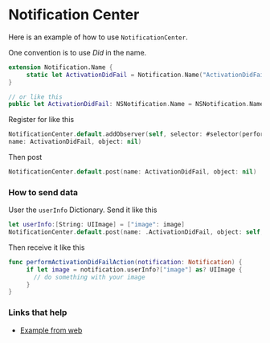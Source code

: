 # Notification Center

Here is an example of how to use `NotificationCenter`. 

One convention is to use _Did_ in the name.

```swift
extension Notification.Name {
     static let ActivationDidFail = Notification.Name("ActivationDidFail")
}

// or like this
public let ActivationDidFail: NSNotification.Name = NSNotification.Name(rawValue: "ActivationDidFail")
```

Register for like this

```swift
NotificationCenter.default.addObserver(self, selector: #selector(performActivationDidFailAction),
name: ActivationDidFail, object: nil)
```

Then post

```swift
NotificationCenter.default.post(name: ActivationDidFail, object: nil)
```

### How to send data

User the `userInfo` Dictionary. Send it like this

```swift
let userInfo:[String: UIImage] = ["image": image]
NotificationCenter.default.post(name: .ActivationDidFail, object: self, userInfo: userInfo)
```

Then receive it like this

```swift
func performActivationDidFailAction(notification: Notification) {
     if let image = notification.userInfo?["image"] as? UIImage {
       // do something with your image   
     }
}
```

### Links that help
* [Example from web](https://medium.com/@JoyceMatos/using-nsnotificationcenter-in-swift-eb70cf0b60fc)


